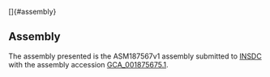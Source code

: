 []{#assembly}

Assembly
--------

The assembly presented is the ASM187567v1 assembly submitted to
[INSDC](http://www.insdc.org) with the assembly accession
[GCA\_001875675.1](http://www.ebi.ac.uk/ena/data/view/GCA_001875675.1).
